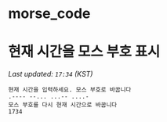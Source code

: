 # morse_code
# 현재 시간을 모스 부호 표시
<!-- MORSE_TIME_START -->
_Last updated: `17:34` (KST)_

```
현재 시간을 입력하세요. 모스 부호로 바꿉니다
.---- --... ...-- ....-
모스 부호를 다시 현재 시간으로 바꿉니다
1734
```
<!-- MORSE_TIME_END -->
